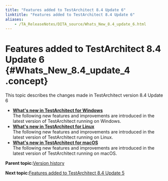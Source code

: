 ```yaml
--- 
title: "Features added to TestArchitect 8.4 Update 6"
linktitle: "Features added to TestArchitect 8.4 Update 6"
aliases: 
    - /TA_ReleaseNotes/DITA_source/Whats_New_8.4_update_6.html
---
```

# Features added to TestArchitect 8.4 Update 6 {#Whats_New_8.4_update_4 .concept}

This topic describes the changes made in TestArchitect version 8.4 Update 6

-   **[What's new in TestArchitect for Windows](../../TA_ReleaseNotes/DITA_source/Whats_New_Windows_8.4_update_6.html)**  
The following new features and improvements are introduced in the latest version of TestArchitect running on Windows.
-   **[What's new in TestArchitect for Linux](../../TA_ReleaseNotes/DITA_source/Whats_New_Linux_8.4_update_6.html)**  
The following new features and improvements are introduced in the latest version of TestArchitect running on Linux.
-   **[What's new in TestArchitect for macOS](../../TA_ReleaseNotes/DITA_source/Whats_New_Mac_8.4_update_6.html)**  
The following new features and improvements are introduced in the latest version of TestArchitect running on macOS.

**Parent topic:**[Version history](../../TA_ReleaseNotes/DITA_source/Version_History.html)

**Next topic:**[Features added to TestArchitect 8.4 Update 5](../../TA_ReleaseNotes/DITA_source/Whats_New_8.4_update_5.html)

